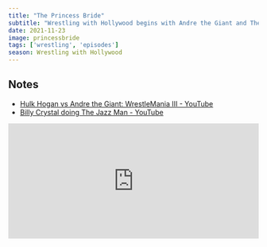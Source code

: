 ```yaml
---
title: "The Princess Bride"
subtitle: "Wrestling with Hollywood begins with Andre the Giant and The Princess Bride. We discuss Billy Crystal, WrestleMania III, and the rise of the WWF. Plus, the return of a fan-favorite Midnight Boys segment."
date: 2021-11-23
image: princessbride
tags: ['wrestling', 'episodes']
season: Wrestling with Hollywood
---
```

<h2>Notes</h2>
<ul class="resources">
<li><a href="https://www.youtube.com/watch?v=rz8q5ZjboXY">Hulk Hogan vs Andre the Giant: WrestleMania III - YouTube</a></li>
<li><a href="https://www.youtube.com/watch?v=RIJ53t7Pgag&disable_polymer=true">Billy Crystal doing The Jazz Man - YouTube</a></li>
</ul>
<iframe src="https://open.spotify.com/embed/episode/38XbzrA7ZUIkcD82EI15yF?utm_source=generator" width="100%" height="232" frameBorder="0" allowfullscreen="" allow="autoplay; clipboard-write; encrypted-media; fullscreen; picture-in-picture"></iframe>